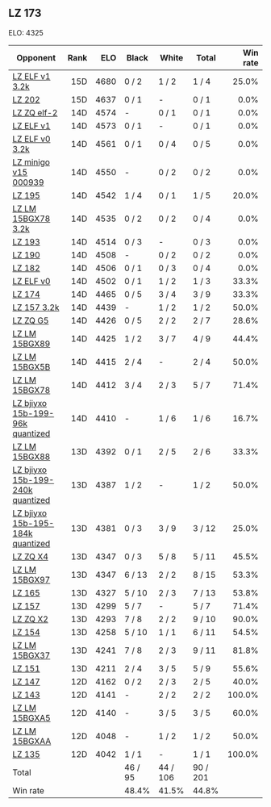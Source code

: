 ## LZ 173 ##

ELO: 4325

Opponent | Rank | ELO | Black | White | Total | Win rate
---------|-----:|----:|-------|-------|-------|-------:
[LZ ELF v1 3.2k](LZ%20ELF%20v1%203.2k.md) | 15D | 4680 | 0 / 2 | 1 / 2 | 1 / 4 | 25.0%
[LZ 202](LZ%20202.md) | 15D | 4637 | 0 / 1 | - | 0 / 1 | 0.0%
[LZ ZQ elf-2](LZ%20ZQ%20elf-2.md) | 14D | 4574 | - | 0 / 1 | 0 / 1 | 0.0%
[LZ ELF v1](LZ%20ELF%20v1.md) | 14D | 4573 | 0 / 1 | - | 0 / 1 | 0.0%
[LZ ELF v0 3.2k](LZ%20ELF%20v0%203.2k.md) | 14D | 4561 | 0 / 1 | 0 / 4 | 0 / 5 | 0.0%
[LZ minigo v15 000939](LZ%20minigo%20v15%20000939.md) | 14D | 4550 | - | 0 / 2 | 0 / 2 | 0.0%
[LZ 195](LZ%20195.md) | 14D | 4542 | 1 / 4 | 0 / 1 | 1 / 5 | 20.0%
[LZ LM 15BGX78 3.2k](LZ%20LM%2015BGX78%203.2k.md) | 14D | 4535 | 0 / 2 | 0 / 2 | 0 / 4 | 0.0%
[LZ 193](LZ%20193.md) | 14D | 4514 | 0 / 3 | - | 0 / 3 | 0.0%
[LZ 190](LZ%20190.md) | 14D | 4508 | - | 0 / 2 | 0 / 2 | 0.0%
[LZ 182](LZ%20182.md) | 14D | 4506 | 0 / 1 | 0 / 3 | 0 / 4 | 0.0%
[LZ ELF v0](LZ%20ELF%20v0.md) | 14D | 4502 | 0 / 1 | 1 / 2 | 1 / 3 | 33.3%
[LZ 174](LZ%20174.md) | 14D | 4465 | 0 / 5 | 3 / 4 | 3 / 9 | 33.3%
[LZ 157 3.2k](LZ%20157%203.2k.md) | 14D | 4439 | - | 1 / 2 | 1 / 2 | 50.0%
[LZ ZQ G5](LZ%20ZQ%20G5.md) | 14D | 4426 | 0 / 5 | 2 / 2 | 2 / 7 | 28.6%
[LZ LM 15BGX89](LZ%20LM%2015BGX89.md) | 14D | 4425 | 1 / 2 | 3 / 7 | 4 / 9 | 44.4%
[LZ LM 15BGX5B](LZ%20LM%2015BGX5B.md) | 14D | 4415 | 2 / 4 | - | 2 / 4 | 50.0%
[LZ LM 15BGX78](LZ%20LM%2015BGX78.md) | 14D | 4412 | 3 / 4 | 2 / 3 | 5 / 7 | 71.4%
[LZ bjiyxo 15b-199-96k quantized](LZ%20bjiyxo%2015b-199-96k%20quantized.md) | 14D | 4410 | - | 1 / 6 | 1 / 6 | 16.7%
[LZ LM 15BGX88](LZ%20LM%2015BGX88.md) | 13D | 4392 | 0 / 1 | 2 / 5 | 2 / 6 | 33.3%
[LZ bjiyxo 15b-199-240k quantized](LZ%20bjiyxo%2015b-199-240k%20quantized.md) | 13D | 4387 | 1 / 2 | - | 1 / 2 | 50.0%
[LZ bjiyxo 15b-195-184k quantized](LZ%20bjiyxo%2015b-195-184k%20quantized.md) | 13D | 4381 | 0 / 3 | 3 / 9 | 3 / 12 | 25.0%
[LZ ZQ X4](LZ%20ZQ%20X4.md) | 13D | 4347 | 0 / 3 | 5 / 8 | 5 / 11 | 45.5%
[LZ LM 15BGX97](LZ%20LM%2015BGX97.md) | 13D | 4347 | 6 / 13 | 2 / 2 | 8 / 15 | 53.3%
[LZ 165](LZ%20165.md) | 13D | 4327 | 5 / 10 | 2 / 3 | 7 / 13 | 53.8%
[LZ 157](LZ%20157.md) | 13D | 4299 | 5 / 7 | - | 5 / 7 | 71.4%
[LZ ZQ X2](LZ%20ZQ%20X2.md) | 13D | 4293 | 7 / 8 | 2 / 2 | 9 / 10 | 90.0%
[LZ 154](LZ%20154.md) | 13D | 4258 | 5 / 10 | 1 / 1 | 6 / 11 | 54.5%
[LZ LM 15BGX37](LZ%20LM%2015BGX37.md) | 13D | 4241 | 7 / 8 | 2 / 3 | 9 / 11 | 81.8%
[LZ 151](LZ%20151.md) | 13D | 4211 | 2 / 4 | 3 / 5 | 5 / 9 | 55.6%
[LZ 147](LZ%20147.md) | 12D | 4162 | 0 / 2 | 2 / 3 | 2 / 5 | 40.0%
[LZ 143](LZ%20143.md) | 12D | 4141 | - | 2 / 2 | 2 / 2 | 100.0%
[LZ LM 15BGXA5](LZ%20LM%2015BGXA5.md) | 12D | 4140 | - | 3 / 5 | 3 / 5 | 60.0%
[LZ LM 15BGXAA](LZ%20LM%2015BGXAA.md) | 12D | 4048 | - | 1 / 2 | 1 / 2 | 50.0%
[LZ 135](LZ%20135.md) | 12D | 4042 | 1 / 1 | - | 1 / 1 | 100.0%
Total | | | 46 / 95 | 44 / 106 | 90 / 201 | 
Win rate| | | 48.4% | 41.5% | 44.8% | 
